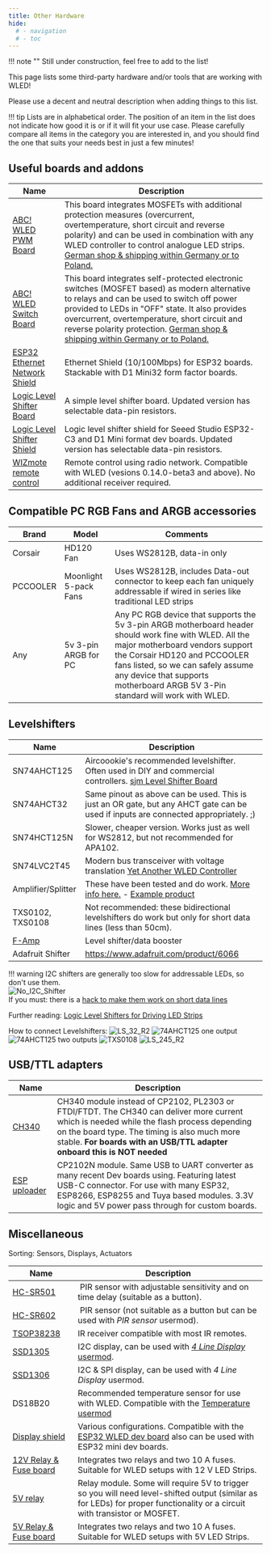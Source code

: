 ```yaml
---
title: Other Hardware
hide:
  # - navigation
  # - toc
---
```


!!! note ""
    Still under construction, feel free to add to the list!

This page lists some third-party hardware and/or tools that are working with WLED!

Please use a decent and neutral description when adding things to this list.

!!! tip
    Lists are in alphabetical order. The position of an item in the list does not indicate how good it is or if it will fit your use case.
    Please carefully compare all items in the category you are interested in, and you should find the one that suits your needs best in just a few minutes! 

## Useful boards and addons

| Name | Description |
|---|---|
[ABC! WLED PWM Board](https://shop.myhome-control.de/WLED-PWM-Board/HW10024) | This board integrates MOSFETs with additional protection measures (overcurrent, overtemperature, short circuit and reverse polarity) and can be used in combination with any WLED controller to control analogue LED strips. [German shop & shipping within Germany or to Poland.](https://shop.myhome-control.de/WLED-PWM-Board/HW10024)
[ABC! WLED Switch Board](https://shop.myhome-control.de/en/ABC-WLED-Switch-Board/HW10021) | This board integrates self-protected electronic switches (MOSFET based) as modern alternative to relays and can be used to switch off power provided to LEDs in "OFF" state. It also provides overcurrent, overtemperature, short circuit and reverse polarity protection. [German shop & shipping within Germany or to Poland.](https://shop.myhome-control.de/en/ABC-WLED-Switch-Board/HW10021)
[ESP32 Ethernet Network Shield](https://www.tindie.com/products/30385/)| Ethernet Shield (10/100Mbps) for ESP32 boards. Stackable with D1 Mini32 form factor boards.
[Logic Level Shifter Board](https://www.tindie.com/products/sjmelectronics/logic-level-converter-level-shifter) | A simple level shifter board. Updated version has selectable data-pin resistors.
[Logic Level Shifter Shield](https://www.tindie.com/products/sjmelectronics/logic-level-converter-shield)| Logic level shifter shield for Seeed Studio ESP32-C3 and D1 Mini format dev boards. Updated version has selectable data-pin resistors.
[WIZmote remote control](https://www.google.com/search?q=wizmote) | Remote control using radio network. Compatible with WLED (vesions 0.14.0-beta3 and above). No additional receiver required.

## Compatible PC RGB Fans and ARGB accessories

| Brand | Model | Comments |
|---|---|---|
Corsair | HD120 Fan | Uses WS2812B, data-in only
PCCOOLER | Moonlight 5-pack Fans | Uses WS2812B, includes Data-out connector to keep each fan uniquely addressable if wired in series like traditional LED strips
Any | 5v 3-pin ARGB for PC | Any PC RGB device that supports the 5v 3-pin ARGB motherboard header should work fine with WLED. All the major motherboard vendors support the Corsair HD120 and PCCOOLER fans listed, so we can safely assume any device that supports motherboard ARGB 5V 3-Pin standard will work with WLED.

## Levelshifters

| Name | Description |
|---|---|
SN74AHCT125 | Aircoookie's recommended levelshifter. Often used in DIY and commercial controllers. [sjm Level Shifter Board](https://www.tindie.com/products/sjmelectronics/logic-level-converter-level-shifter)
SN74AHCT32 | Same pinout as above can be used. This is just an OR gate, but any AHCT gate can be used if inputs are connected appropriately. ;)
SN74HCT125N | Slower, cheaper version. Works just as well for WS2812, but not recommended for APA102.
SN74LVC2T45 | Modern bus transceiver with voltage translation [Yet Another WLED Controller](https://github.com/lizardsystems/yawl-controller)
Amplifier/Splitter | These have been tested and do work. [More info here.](https://discord.com/channels/473448917040758787/719873873071308821/1278797679656439849) - [Example product](https://www.amazon.com/BTF-LIGHTING-WS2812B-Amplifier-Support-addressable/dp/B0B5ZSSFR7)
TXS0102, TXS0108 | Not recommended: these bidirectional levelshifters do work but only for short data lines (less than 50cm).
[F-Amp](https://pixelcontroller.com/store/accessories/54-famp-xconnect.html) | Level shifter/data booster
Adafruit Shifter | https://www.adafruit.com/product/6066

!!! warning
    I2C shifters are generally too slow for addressable LEDs, so don't use them.  
    ![No_I2C_Shifter](../assets/images/content/NoI2Cshifter.jpg)  
    If you must: there is a [hack to make them work on short data lines](https://wled.discourse.group/t/levelshifter-analysis/11871/12)

Further reading:
[Logic Level Shifters for Driving LED Strips](https://electricfiredesign.com/2021/03/12/logic-level-shifters-for-driving-led-strips/)

How to connect Levelshifters:
![LS_32_R2](../assets/images/content/LS_32_R2.jpg)
![74AHCT125 one output](../assets/images/content/pic1.jpg)
![74AHCT125 two outputs](../assets/images/content/pic2.jpg)
![TXS0108](../assets/images/content/pic3.jpg)
![LS_245_R2](../assets/images/content/LS_245_R2.jpg)

## USB/TTL adapters


| Name | Description |
|---|---|
[CH340](https://www.aliexpress.com/item/32761423124.html) | CH340 module instead of CP2102, PL2303 or FTDI/FTDT. The CH340 can deliver more current which is needed while the flash process depending on the board type. The timing is also much more stable. **For boards with an USB/TTL adapter onboard this is NOT needed**
[ESP uploader](https://github.com/srg74/ESP-uploader) |  CP2102N module. Same USB to UART converter as many recent Dev boards using. Featuring latest USB-C connector. For use with many ESP32, ESP8266, ESP8255 and Tuya based modules. 3.3V logic and 5V power pass through for custom boards.

## Miscellaneous

Sorting: Sensors, Displays, Actuators

| Name | Description |
|---|---|
[HC-SR501](https://www.aliexpress.com/wholesale?catId=0&SearchText=HC-SR501) | PIR sensor with adjustable sensitivity and on time delay (suitable as a button).
[HC-SR602](https://www.aliexpress.com/wholesale?catId=0&SearchText=HC-SR602) | PIR sensor (not suitable as a button but can be used with _PIR sensor_ usermod).
[TSOP38238](https://www.aliexpress.com/item/32834341300.html) | IR receiver compatible with most IR remotes.
[SSD1305](https://www.aliexpress.com/wholesale?catId=0&SearchText=SSD1305) | I2C display, can be used with [_4 Line Display_ usermod](https://github.com/Aircoookie/WLED/tree/master/usermods/usermod_v2_four_line_display).
[SSD1306](https://www.aliexpress.com/wholesale?catId=0&SearchText=SSD1306) | I2C & SPI display, can be used with _4 Line Display_ usermod.
DS18B20 | Recommended temperature sensor for use with WLED. Compatible with the [Temperature usermod](https://github.com/Aircoookie/WLED/tree/master/usermods/Temperature)
[Display shield](https://www.tindie.com/products/27112/) | Various configurations. Compatible with the [ESP32 WLED dev board](https://www.tindie.com/products/27056/) also can be used with ESP32 mini dev boards.
[12V Relay & Fuse board](https://shop.myhome-control.de/Relais-Board-fuer-WLED-Controller-12V/HW10011)|Integrates two relays and two 10 A fuses. Suitable for WLED setups with 12 V LED Strips.
[5V relay](https://www.aliexpress.com/wholesale?catId=0&SearchText=5v+relay+module) | Relay module. Some will require 5V to trigger so you will need level-shifted output (similar as for LEDs) for proper functionality or a circuit with transistor or MOSFET.
[5V Relay & Fuse board](https://shop.myhome-control.de/Relais-Board-fuer-WLED-Controller-5V/HW10005)|Integrates two relays and two 10 A fuses. Suitable for WLED setups with 5V LED Strips.
